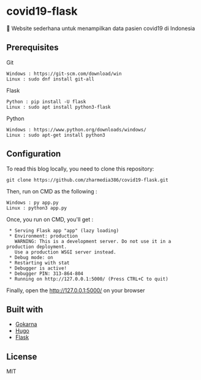 # covid19-flask
🦠 Website sederhana untuk menampilkan data pasien covid19 di Indonesia

## Prerequisites
Git
```
Windows : https://git-scm.com/download/win
Linux : sudo dnf install git-all
```
Flask
```
Python : pip install -U flask
Linux : sudo apt install python3-flask
```
Python
```
Windows : https://www.python.org/downloads/windows/
Linux : sudo apt-get install python3
```

## Configuration
To read this blog locally, you need to clone this repository:
```
git clone https://github.com/zharmedia386/covid19-flask.git
```
Then, run on CMD as the following :
```
Windows : py app.py
Linux : python3 app.py
```

Once, you run on CMD, you'll get :
```
 * Serving Flask app "app" (lazy loading)
 * Environment: production
   WARNING: This is a development server. Do not use it in a production deployment.
   Use a production WSGI server instead.
 * Debug mode: on
 * Restarting with stat
 * Debugger is active!
 * Debugger PIN: 313-864-804
 * Running on http://127.0.0.1:5000/ (Press CTRL+C to quit)
```
Finally, open the http://127.0.0.1:5000/ on your browser

## Built with
- [Gokarna](https://github.com/526avijitgupta/gokarna)
- [Hugo](https://gohugo.io/)
- [Flask](https://pypi.org/project/Flask/)

## License
MIT
